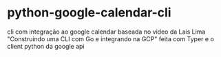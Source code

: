 # python-google-calendar-cli
cli com integração ao google calendar baseada no video da Lais Lima "Construindo uma CLI com Go e integrando na GCP"  feita com Typer e o client python da google api
